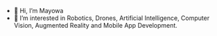 - 👋 Hi, I’m Mayowa
- 👀 I’m interested in Robotics, Drones, Artificial Intelligence, Computer Vision, Augmented Reality and Mobile App Development.

<!---
MayowaAbejirin/MayowaAbejirin is a ✨ special ✨ repository because its `README.md` (this file) appears on your GitHub profile.
You can click the Preview link to take a look at your changes.
--->
